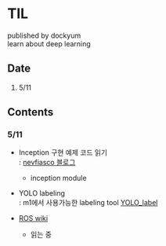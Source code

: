 # TIL
published by dockyum \
learn about deep learning

## Date
1. 5/11


## Contents
### 5/11
- Inception 구현 예제 코드 읽기 \
    : [nevfiasco 블로그](https://nevfiasco.tistory.com/6)
    - inception module

- YOLO labeling \
    : m1에서 사용가능한 labeling tool
    [YOLO_label](https://github.com/developer0hye/Yolo_Label)
- [ROS wiki](http://wiki.ros.org/ROS/Tutorials)
    - 읽는 중
